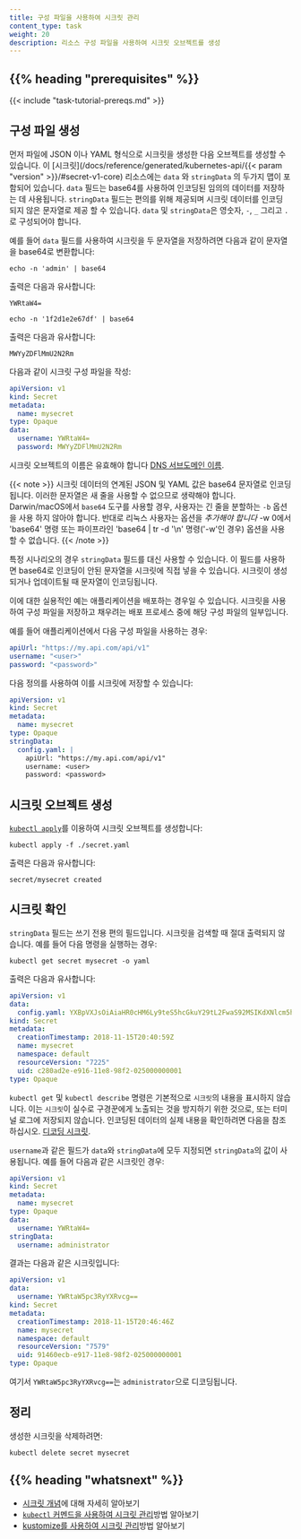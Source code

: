 ```yaml
---
title: 구성 파일을 사용하여 시크릿 관리
content_type: task
weight: 20
description: 리소스 구성 파일을 사용하여 시크릿 오브젝트를 생성
---
```


<!-- overview -->

## {{% heading "prerequisites" %}}

{{< include "task-tutorial-prereqs.md" >}}

<!-- steps -->

## 구성 파일 생성

먼저 파일에 JSON 이나 YAML 형식으로 시크릿을 생성한 다음
오브젝트를 생성할 수 있습니다. 이 
[시크릿](/docs/reference/generated/kubernetes-api/{{< param "version" >}}/#secret-v1-core) 
리소스에는 `data` 와 `stringData` 의 두가지 맵이 포함되어 있습니다.
`data` 필드는 base64를 사용하여 인코딩된 임의의 데이터를 저장하는 데 사용됩니다.
`stringData` 필드는 편의를 위해 제공되며 시크릿 데이터를 인코딩 되지 않은 문자열로
제공 할 수 있습니다.
`data` 및 `stringData`은 영숫자,
`-`, `_` 그리고 `.`로 구성되어야 합니다.

예를 들어 `data` 필드를 사용하여 시크릿을 두 문자열을 저장하려면 다음과 같이
문자열을 base64로 변환합니다:

```shell
echo -n 'admin' | base64
```

출력은 다음과 유사합니다:

```
YWRtaW4=
```

```shell
echo -n '1f2d1e2e67df' | base64
```

출력은 다음과 유사합니다:

```
MWYyZDFlMmU2N2Rm
```

다음과 같이 시크릿 구성 파일을 작성:

```yaml
apiVersion: v1
kind: Secret
metadata:
  name: mysecret
type: Opaque
data:
  username: YWRtaW4=
  password: MWYyZDFlMmU2N2Rm
```

시크릿 오브젝트의 이름은 유효해야 합니다
[DNS 서브도메인 이름](/docs/concepts/overview/working-with-objects/names#dns-subdomain-names).

{{< note >}}
시크릿 데이터의 연계된 JSON 및 YAML 값은 base64 문자열로 인코딩됩니다.
이러한 문자열은 새 줄을 사용할 수 없으므로 생략해야 합니다. 
Darwin/macOS에서 `base64` 도구를 사용할 경우, 사용자는 긴 줄을 분할하는 `-b` 옵션을 사용 하지 않아야 합니다.
반대로 리눅스 사용자는 옵션을 *추가해야 합니다*
-w 0에서 'base64' 명령 또는 파이프라인 'base64 | tr -d '\n' 명령('-w'인 경우)
옵션을 사용할 수 없습니다.
{{< /note >}}

특정 시나리오의 경우 `stringData` 필드를 대신 사용할 수 있습니다. 이
필드를 사용하면 base64로 인코딩이 안된 문자열을 시크릿에 직접 넣을 수 있습니다.
시크릿이 생성되거나 업데이트될 때 문자열이 인코딩됩니다.

이에 대한 실용적인 예는 애플리케이션을 배포하는 경우일 수 있습니다.
시크릿을 사용하여 구성 파일을 저장하고 채우려는
배포 프로세스 중에 해당 구성 파일의 일부입니다.

예를 들어 애플리케이션에서 다음 구성 파일을 사용하는 경우:

```yaml
apiUrl: "https://my.api.com/api/v1"
username: "<user>"
password: "<password>"
```

다음 정의를 사용하여 이를 시크릿에 저장할 수 있습니다:

```yaml
apiVersion: v1
kind: Secret
metadata:
  name: mysecret
type: Opaque
stringData:
  config.yaml: |
    apiUrl: "https://my.api.com/api/v1"
    username: <user>
    password: <password>
```

## 시크릿 오브젝트 생성

[`kubectl apply`](/docs/reference/generated/kubectl/kubectl-commands#apply)를 이용하여 시크릿 오브젝트를 생성합니다:

```shell
kubectl apply -f ./secret.yaml
```

출력은 다음과 유사합니다:

```
secret/mysecret created
```

## 시크릿 확인

`stringData` 필드는 쓰기 전용 편의 필드입니다. 시크릿을 검색할 때 절대 출력되지 않습니다.
예를 들어 다음 명령을 실행하는 경우:

```shell
kubectl get secret mysecret -o yaml
```

출력은 다음과 유사합니다:

```yaml
apiVersion: v1
data:
  config.yaml: YXBpVXJsOiAiaHR0cHM6Ly9teS5hcGkuY29tL2FwaS92MSIKdXNlcm5hbWU6IHt7dXNlcm5hbWV9fQpwYXNzd29yZDoge3twYXNzd29yZH19
kind: Secret
metadata:
  creationTimestamp: 2018-11-15T20:40:59Z
  name: mysecret
  namespace: default
  resourceVersion: "7225"
  uid: c280ad2e-e916-11e8-98f2-025000000001
type: Opaque
```

`kubectl get` 및 `kubectl describe` 명령은 기본적으로 `시크릿`의 내용을 표시하지 않습니다.
이는 `시크릿`이 실수로 구경꾼에게 노출되는 것을 방지하기 위한 것으로,
또는 터미널 로그에 저장되지 않습니다.
인코딩된 데이터의 실제 내용을 확인하려면 다음을 참조하십시오.
[디코딩 시크릿](/ko/docs/tasks/configmap-secret/managing-secret-using-kubectl/#decoding-secret).

`username`과 같은 필드가 `data`와 `stringData`에 모두 지정되면 `stringData`의 값이 사용됩니다.
예를 들어 다음과 같은 시크릿인 경우:

```yaml
apiVersion: v1
kind: Secret
metadata:
  name: mysecret
type: Opaque
data:
  username: YWRtaW4=
stringData:
  username: administrator
```

결과는 다음과 같은 시크릿입니다:

```yaml
apiVersion: v1
data:
  username: YWRtaW5pc3RyYXRvcg==
kind: Secret
metadata:
  creationTimestamp: 2018-11-15T20:46:46Z
  name: mysecret
  namespace: default
  resourceVersion: "7579"
  uid: 91460ecb-e917-11e8-98f2-025000000001
type: Opaque
```

여기서 `YWRtaW5pc3RyYXRvcg==`는 `administrator`으로 디코딩됩니다.

## 정리

생성한 시크릿을 삭제하려면:

```shell
kubectl delete secret mysecret
```

## {{% heading "whatsnext" %}}

- [시크릿 개념](/ko/docs/concepts/configuration/secret/)에 대해 자세히 알아보기
- [`kubectl` 커멘드을 사용하여 시크릿 관리](/ko/docs/tasks/configmap-secret/managing-secret-using-kubectl/)방법 알아보기
- [kustomize를 사용하여 시크릿 관리](/ko/docs/tasks/configmap-secret/managing-secret-using-kustomize/)방법 알아보기

